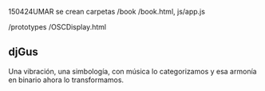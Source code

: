 150424UMAR
se crean carpetas
/book /book.html, js/app.js

/prototypes /OSCDisplay.html 

## djGus
Una vibración, una simbología, con música lo categorizamos y esa armonía en binario ahora lo transformamos.
